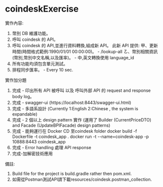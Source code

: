 # coindeskExercise
實作內容:
1. 幣別 DB 維護功能。
2. 呼叫 coindesk 的 API。
3. 呼叫 coindesk 的 API,並進行資料轉換,組成新 API。 此新 API 提供:
甲、更新時間(時間格式範例:1990/01/01 00:00:00)。 - /lookup-all
㇠、幣別相關資訊(幣別,幣別中文名稱,以及匯率)。 - 中,英文轉換使用 language_id
4. 所有功能均須包含單元測試。
5. 排程同步匯率。 - Every 10 sec.


實作加分題
1. 完成 - 印出所有 API 被呼叫 以及 呼叫外部 API 的 request and response body log。
2. 完成 - swagger-ui (https://localhost:8443/swagger-ui.html)
3. 完成 - 多語系設計 (Currently 1:English 2:Chinese , the system is expandable)
4. 完成 - 2 個以上 design pattern 實作 (運用了 Builder (CurrentPriceDTO) and Facade (UpdateBPIFacade) design patterns)
5. 完成 - 能夠運行在 Docker 
            CD 至coindesk folder
            docker build -f Dockerfile -t coindesk_app .
            docker run -t --name=coindesk-app -p 10888:8443 coindesk_app
6. 完成 - Error handling 處理 API response
7. 完成-加解密技術應用

備註:
1. Build file for the project is build.gradle rather then pom.xml.
2. 如需從Postman測試API請下載resources/coindesk.postman_collection.


